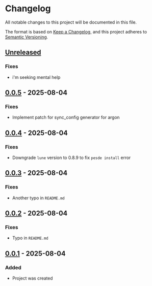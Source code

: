 # Changelog

All notable changes to this project will be documented in this file.

The format is based on [Keep a Changelog](https://keepachangelog.com/en/1.1.0/),
and this project adheres to [Semantic Versioning](https://semver.org/spec/v2.0.0.html).

## [Unreleased]

### Fixes

- i'm seeking mental help

## [0.0.5] - 2025-08-04

### Fixes

- Implement patch for sync_config generator for argon

## [0.0.4] - 2025-08-04

### Fixes

- Downgrade `lune` version to 0.8.9 to fix `pesde install` error

## [0.0.3] - 2025-08-04

### Fixes

- Another typo in `README.md`

## [0.0.2] - 2025-08-04

### Fixes

- Typo in `README.md`

## [0.0.1] - 2025-08-04

### Added

- Project was created

[unreleased]: https://github.com/frostproject/scripts-argon/compare/0.0.5...HEAD
[0.0.5]: https://github.com/frostproject/scripts-argon/compare/0.0.4...0.0.5
[0.0.4]: https://github.com/frostproject/scripts-argon/compare/0.0.3...0.0.4
[0.0.3]: https://github.com/frostproject/scripts-argon/compare/0.0.2...0.0.3
[0.0.2]: https://github.com/frostproject/scripts-argon/compare/0.0.1...0.0.2
[0.0.1]: https://github.com/frostproject/scripts-argon/compare/53519e976c62c85126adfcbcf374aa95f2fdb0a0...0.0.1
